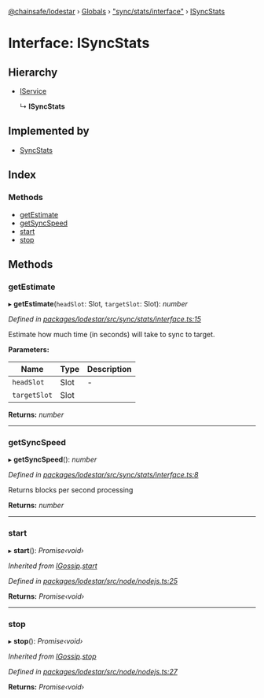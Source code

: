 [@chainsafe/lodestar](../README.md) › [Globals](../globals.md) › ["sync/stats/interface"](../modules/_sync_stats_interface_.md) › [ISyncStats](_sync_stats_interface_.isyncstats.md)

# Interface: ISyncStats

## Hierarchy

* [IService](_node_nodejs_.iservice.md)

  ↳ **ISyncStats**

## Implemented by

* [SyncStats](../classes/_sync_stats_stats_.syncstats.md)

## Index

### Methods

* [getEstimate](_sync_stats_interface_.isyncstats.md#getestimate)
* [getSyncSpeed](_sync_stats_interface_.isyncstats.md#getsyncspeed)
* [start](_sync_stats_interface_.isyncstats.md#start)
* [stop](_sync_stats_interface_.isyncstats.md#stop)

## Methods

###  getEstimate

▸ **getEstimate**(`headSlot`: Slot, `targetSlot`: Slot): *number*

*Defined in [packages/lodestar/src/sync/stats/interface.ts:15](https://github.com/ChainSafe/lodestar/blob/8ae83570a/packages/lodestar/src/sync/stats/interface.ts#L15)*

Estimate how much time (in seconds) will take to sync to target.

**Parameters:**

Name | Type | Description |
------ | ------ | ------ |
`headSlot` | Slot | - |
`targetSlot` | Slot |   |

**Returns:** *number*

___

###  getSyncSpeed

▸ **getSyncSpeed**(): *number*

*Defined in [packages/lodestar/src/sync/stats/interface.ts:8](https://github.com/ChainSafe/lodestar/blob/8ae83570a/packages/lodestar/src/sync/stats/interface.ts#L8)*

Returns blocks per second processing

**Returns:** *number*

___

###  start

▸ **start**(): *Promise‹void›*

*Inherited from [IGossip](_network_gossip_interface_.igossip.md).[start](_network_gossip_interface_.igossip.md#start)*

*Defined in [packages/lodestar/src/node/nodejs.ts:25](https://github.com/ChainSafe/lodestar/blob/8ae83570a/packages/lodestar/src/node/nodejs.ts#L25)*

**Returns:** *Promise‹void›*

___

###  stop

▸ **stop**(): *Promise‹void›*

*Inherited from [IGossip](_network_gossip_interface_.igossip.md).[stop](_network_gossip_interface_.igossip.md#stop)*

*Defined in [packages/lodestar/src/node/nodejs.ts:27](https://github.com/ChainSafe/lodestar/blob/8ae83570a/packages/lodestar/src/node/nodejs.ts#L27)*

**Returns:** *Promise‹void›*
